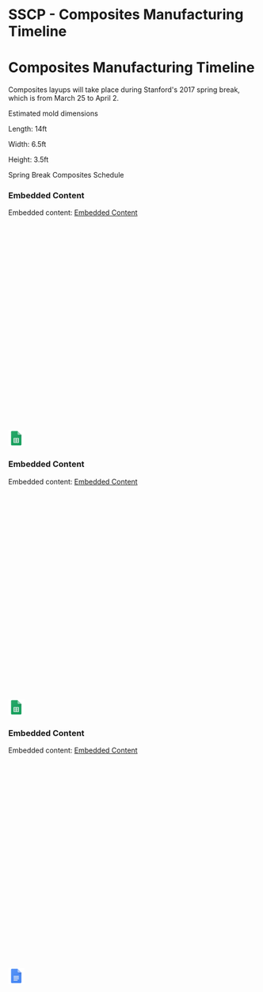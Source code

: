 # SSCP - Composites Manufacturing Timeline

# Composites Manufacturing Timeline

Composites layups will take place during Stanford's 2017 spring break, which is from March 25 to April 2.

Estimated mold dimensions

Length: 14ft

Width: 6.5ft

Height: 3.5ft

Spring Break Composites Schedule

[](https://docs.google.com/spreadsheets/d/1bCWi2A0RxU-FQndeq6wV8P3pxEH8DrK12M0ZywsMoy4/edit)

### Embedded Content

Embedded content: [Embedded Content]()

<iframe width="100%" height="400" src="" frameborder="0"></iframe>

![](../../../../assets/sheets_32dp.png)

[](https://docs.google.com/spreadsheets/d/1X-i0ReDlVRpdsHmQ7yYn2SjcpqbW6iUD_SkvT48hxJM/edit)

### Embedded Content

Embedded content: [Embedded Content]()

<iframe width="100%" height="400" src="" frameborder="0"></iframe>

![](../../../../assets/sheets_32dp.png)

[](https://docs.google.com/document/d/1glbhPuseah5aSOdhkGHYlGlyWGkNRPbDWZzs9To8NCU/edit)

### Embedded Content

Embedded content: [Embedded Content]()

<iframe width="100%" height="400" src="" frameborder="0"></iframe>

![](../../../../assets/docs_32dp.png)

